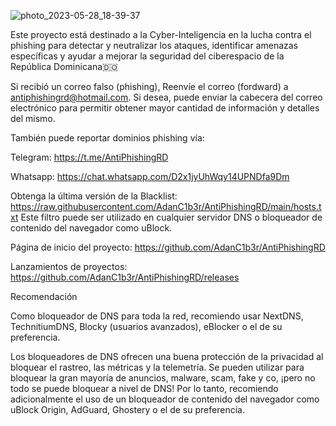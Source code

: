 ![photo_2023-05-28_18-39-37](https://github.com/AdanC1b3r/AntiPhishingRD/assets/58154779/e6b36f6e-f27d-44a4-a644-37f8d7286b9c)

Este proyecto está destinado a la Cyber-Inteligencia en la lucha contra el phishing para detectar y neutralizar los ataques, identificar amenazas específicas y ayudar a mejorar la seguridad del ciberespacio de la República Dominicana🇩🇴

Si recibió un correo falso (phishing), Reenvíe el correo (fordward) a antiphishingrd@hotmail.com. Si desea, puede enviar la cabecera del correo electrónico para permitir obtener mayor cantidad de información y detalles del mismo.

También puede reportar dominios phishing vía: 

Telegram: https://t.me/AntiPhishingRD

Whatsapp: https://chat.whatsapp.com/D2x1jyUhWqy14UPNDfa9Dm

Obtenga la última versión de la Blacklist: https://raw.githubusercontent.com/AdanC1b3r/AntiPhishingRD/main/hosts.txt 
Este filtro puede ser utilizado en cualquier servidor DNS o bloqueador de contenido del navegador como uBlock.

Página de inicio del proyecto: https://github.com/AdanC1b3r/AntiPhishingRD

Lanzamientos de proyectos: https://github.com/AdanC1b3r/AntiPhishingRD/releases

Recomendación

Como bloqueador de DNS para toda la red, recomiendo usar NextDNS, TechnitiumDNS, Blocky (usuarios avanzados), eBlocker o el de su preferencia.

Los bloqueadores de DNS ofrecen una buena protección de la privacidad al bloquear el rastreo, las métricas y la telemetría. Se pueden utilizar para bloquear la gran mayoría de anuncios, malware, scam, fake y co, ¡pero no todo se puede bloquear a nivel de DNS!
Por lo tanto, recomiendo adicionalmente el uso de un bloqueador de contenido del navegador como uBlock Origin, AdGuard, Ghostery o el de su preferencia.

